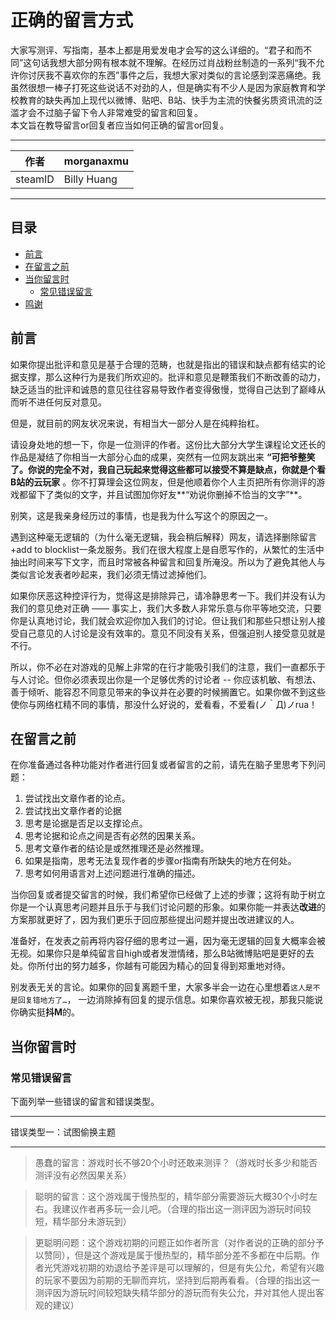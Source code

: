 正确的留言方式
===========================
大家写测评、写指南，基本上都是用爱发电才会写的这么详细的。“君子和而不同”这句话我想大部分网有根本就不理解。在经历过肖战粉丝制造的一系列“我不允许你讨厌我不喜欢你的东西”事件之后，我想大家对类似的言论感到深恶痛绝。我虽然很想一棒子打死这些说话不对劲的人，但是确实有不少人是因为家庭教育和学校教育的缺失再加上现代以微博、贴吧、B站、快手为主流的快餐劣质资讯流的泛滥才会不过脑子留下令人非常难受的留言和回复。<br>
本文旨在教导留言or回复者应当如何正确的留言or回复。<br>

****
|作者|morganaxmu|
|---|---|
|steamID|Billy Huang|

****


## 目录
  * [前言](#前言)
  * [在留言之前](#在留言之前)
  * [当你留言时](#当你留言时)
    * [常见错误留言](#常见错误留言)
  * [鸣谢](#鸣谢)

## 前言

如果你提出批评和意见是基于合理的范畴，也就是指出的错误和缺点都有结实的论据支撑，那么这种行为是我们所欢迎的。批评和意见是鞭策我们不断改善的动力，缺乏适当的批评和诚恳的意见往往容易导致作者变得傲慢，觉得自己达到了巅峰从而听不进任何反对意见。

但是，就目前的网友状况来说，有相当大一部分人是在纯粹抬杠。

请设身处地的想一下，你是一位测评的作者。这份比大部分大学生课程论文还长的作品是凝结了你相当一大部分心血的成果，突然有一位网友跳出来 **“可把爷整笑了。你说的完全不对，我自己玩起来觉得这些都可以接受不算是缺点，你就是个看B站的云玩家** 。你不打算理会这位网友，但是他顺着你个人主页把所有你测评的游戏都留下了类似的文字，并且试图加你好友**“劝说你删掉不恰当的文字”**。

别笑，这是我亲身经历过的事情，也是我为什么写这个的原因之一。

遇到这种毫无逻辑的（为什么毫无逻辑，我会稍后解释）网友，请选择删除留言+add to blocklist一条龙服务。我们在很大程度上是自愿写作的，从繁忙的生活中抽出时间来写下文字，而且时常被各种留言和回复所淹没。所以为了避免其他人与类似言论发表者吵起来，我们必须无情过滤掉他们。

如果你厌恶这种控评行为，觉得这是排除异己，请冷静思考一下。我们并没有认为我们的意见绝对正确 —— 事实上，我们大多数人非常乐意与你平等地交流，只要你是认真地讨论，我们就会欢迎你加入我们的讨论。但让我们和那些只想让别人接受自己意见的人讨论是没有效率的。意见不同没有关系，但强迫别人接受意见就是不行。

所以，你不必在对游戏的见解上非常的在行才能吸引我们的注意，我们一直都乐于与人讨论。但你必须表现出你是一个足够优秀的讨论者 -- 你应该机敏、有想法、善于倾听、能容忍不同意见带来的争议并在必要的时候搁置它。如果你做不到这些使你与网络杠精不同的事情，那没什么好说的，爱看看，不爱看(ノ｀Д)ノrua！

## 在留言之前

在你准备通过各种功能对作者进行回复或者留言的之前，请先在脑子里思考下列问题：

  1. 尝试找出文章作者的论点。
  2. 尝试找出文章作者的论据
  3. 思考是论据是否足以支撑论点。
  4. 思考论据和论点之间是否有必然的因果关系。
  5. 思考文章作者的结论是或然推理还是必然推理。
  6. 如果是指南，思考无法复现作者的步骤or指南有所缺失的地方在何处。
  7. 思考如何用语言对上述问题进行准确的描述。

当你回复或者提交留言的时候，我们希望你已经做了上述的步骤；这将有助于树立你是一个认真思考问题并且乐于与我们讨论问题的形象。如果你能一并表达**改进**的方案那就更好了，因为我们更乐于回应那些提出问题并提出改进建议的人。

准备好，在发表之前再将内容仔细的思考过一遍，因为毫无逻辑的回复大概率会被无视。如果你只是单纯留言自high或者发泄情绪，那么B站微博贴吧是更好的去处。你所付出的努力越多，你越有可能因为精心的回复得到郑重地对待。

别发表无关的言论。如果你的回复离题千里，大家多半会一边在心里想着`这人是不是回复错地方了…`， 一边消除掉有回复的提示信息。如果你喜欢被无视，那我只能说你确实挺**抖M**的。

## 当你留言时

### 常见错误留言

下面列举一些错误的留言和错误类型。
****
错误类型一：试图偷换主题
****

> 愚蠢的留言：游戏时长不够20个小时还敢来测评？（游戏时长多少和能否测评没有必然因果关系）

> 聪明的留言：这个游戏属于慢热型的，精华部分需要游玩大概30个小时左右。我建议作者再多玩一会儿吧。（合理的指出这一测评因为游玩时间较短，精华部分未游玩到）

> 更聪明问题：这个游戏初期的问题正如作者所言（对作者说的正确的部分予以赞同），但是这个游戏是属于慢热型的，精华部分差不多都在中后期。作者光凭游戏初期的劝退给予差评是可以理解的，但是有失公允，希望有兴趣的玩家不要因为前期的无聊而弃坑，坚持到后期再看看。（合理的指出这一测评因为游玩时间较短缺失精华部分的游玩而有失公允，并对其他人提出客观的建议）

